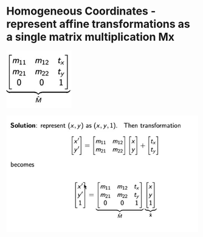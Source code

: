 # Homogeneous Coordinates - represent affine transformations as a single matrix multiplication Mx
<img src=../../../../../media/paste-40b93b0420963a51b58860dc4233cfb311811ded.jpg><br><br><img src=../../../../../media/paste-dd3041b9e366530f064c8e1e9484de30fa281aee.jpg>

